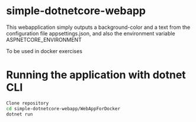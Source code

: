 # simple-dotnetcore-webapp 

This webapplication simply outputs a background-color and a text from the configuration file appsettings.json, and also the environment variable ASPNETCORE_ENVIRONMENT

To be used in docker exercises

# Running the application with dotnet CLI
```bash
Clone repository
cd simple-dotnetcore-webapp/WebAppForDocker
dotnet run
```
